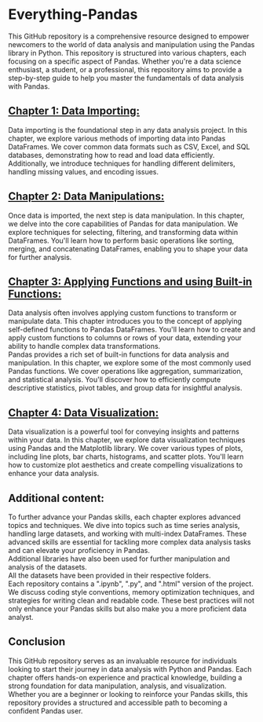 # Everything-Pandas

This GitHub repository is a comprehensive resource designed to empower newcomers to the world of data analysis and manipulation using the Pandas library in Python. This repository is structured into various chapters, each focusing on a specific aspect of Pandas. Whether you're a data science enthusiast, a student, or a professional, this repository aims to provide a step-by-step guide to help you master the fundamentals of data analysis with Pandas.

## [Chapter 1: Data Importing:](https://github.com/nirantbendale/Everything-Pandas/tree/main/Importing%20different%20types%20of%20datasets)
Data importing is the foundational step in any data analysis project. In this chapter, we explore various methods of importing data into Pandas DataFrames. We cover common data formats such as CSV, Excel, and SQL databases, demonstrating how to read and load data efficiently. Additionally, we introduce techniques for handling different delimiters, handling missing values, and encoding issues.

## [Chapter 2: Data Manipulations:](https://github.com/nirantbendale/Everything-Pandas/tree/main/Data%20manipulation%20using%20Python)
Once data is imported, the next step is data manipulation. In this chapter, we delve into the core capabilities of Pandas for data manipulation. We explore techniques for selecting, filtering, and transforming data within DataFrames. You'll learn how to perform basic operations like sorting, merging, and concatenating DataFrames, enabling you to shape your data for further analysis.

## [Chapter 3: Applying Functions and using Built-in Functions:](https://github.com/nirantbendale/Everything-Pandas/tree/main/Applying%20functions%20on%20the%20datasets)
Data analysis often involves applying custom functions to transform or manipulate data. This chapter introduces you to the concept of applying self-defined functions to Pandas DataFrames. You'll learn how to create and apply custom functions to columns or rows of your data, extending your ability to handle complex data transformations. \
Pandas provides a rich set of built-in functions for data analysis and manipulation. In this chapter, we explore some of the most commonly used Pandas functions. We cover operations like aggregation, summarization, and statistical analysis. You'll discover how to efficiently compute descriptive statistics, pivot tables, and group data for insightful analysis.

## [Chapter 4: Data Visualization:](https://github.com/nirantbendale/Everything-Pandas/tree/main/Data%20visualisation%20using%20Python)
Data visualization is a powerful tool for conveying insights and patterns within your data. In this chapter, we explore data visualization techniques using Pandas and the Matplotlib library. We cover various types of plots, including line plots, bar charts, histograms, and scatter plots. You'll learn how to customize plot aesthetics and create compelling visualizations to enhance your data analysis.

## Additional content:
To further advance your Pandas skills, each chapter explores advanced topics and techniques. We dive into topics such as time series analysis, handling large datasets, and working with multi-index DataFrames. These advanced skills are essential for tackling more complex data analysis tasks and can elevate your proficiency in Pandas. \
Additional libraries have also been used for further manipulation and analysis of the datasets. \
All the datasets have been provided in their respective folders. \
Each repository contains a ".ipynb", ".py", and ".html" version of the project. \
We discuss coding style conventions, memory optimization techniques, and strategies for writing clean and readable code. These best practices will not only enhance your Pandas skills but also make you a more proficient data analyst.

## Conclusion
This GitHub repository serves as an invaluable resource for individuals looking to start their journey in data analysis with Python and Pandas. Each chapter offers hands-on experience and practical knowledge, building a strong foundation for data manipulation, analysis, and visualization. Whether you are a beginner or looking to reinforce your Pandas skills, this repository provides a structured and accessible path to becoming a confident Pandas user.
